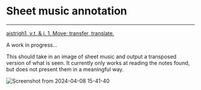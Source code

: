 # Sheet music annotation
---

[aistrigh1, v.t. & i. 1. Move; transfer, translate.](https://www.teanglann.ie/en/fgb/aistrigh)

A work in progress...

This should take in an image of sheet music and output a transposed version of what is seen. It currently only works at reading the notes found, but does not present them in a meaningful way.

![Screenshot from 2024-04-08 15-41-40](https://github.com/HIGHER98/aistrigh/assets/24936833/37751178-ac5c-477b-8cb8-8365eb782368)
